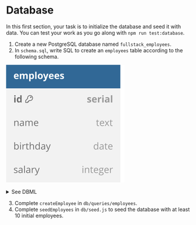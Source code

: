 # Database

In this first section, your task is to initialize the database and seed it with data.
You can test your work as you go along with `npm run test:database`.

1. Create a new PostgreSQL database named `fullstack_employees`.
2. In `schema.sql`, write SQL to create an `employees` table according to the following schema.

![](./schema.svg)

<details>
<summary>See DBML</summary>


```dbml
table employees {
  id serial [pk]
  name text
  birthday date
  salary integer
}
```

</details>

3. Complete `createEmployee` in `db/queries/employees`.
4. Complete `seedEmployees` in `db/seed.js` to seed the database with at least 10 initial employees.
